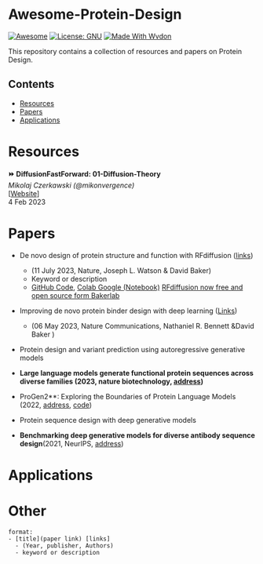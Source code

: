 # Awesome-Protein-Design
[![Awesome](https://web.wvdon.com/Awesome-Protein%20Design-blue)](https://github.com/wvdon/Awesome-Protein-Design) 
[![License: GNU](https://web.wvdon.com/License-GNU3-gree)](https://opensource.org/license/agpl-v3/)
[![Made With Wvdon](https://web.wvdon.com/Made%20with-Wvdon-purple)](https://github.com/wvdon/)

This repository contains a collection of resources and papers on Protein Design.


## Contents

- [Resources](#resources)
- [Papers](#papers)
- [Applications](#applications)



# Resources

**:fast_forward: DiffusionFastForward: 01-Diffusion-Theory** \
*Mikolaj Czerkawski (@mikonvergence)* \
[[Website](https://github.com/mikonvergence/DiffusionFastForward/blob/master/notes/01-Diffusion-Theory.md)] \
4 Feb 2023

# Papers

- De novo design of protein structure and function with RFdiffusion  ([links]( https://www.nature.com/articles/s41586-023-06415-8 )) 
	- (11 July 2023, Nature,  Joseph L. Watson & David Baker)
	- Keyword or description
	- [GitHub Code]( https://github.com/RosettaCommons/RFdiffusion ), [Colab Google (Notebook)](https://colab.research.google.com/github/sokrypton/ColabDesign/blob/v1.1.1/rf/examples/diffusion.ipynb) [RFdiffusion now free and open source form Bakerlab](https://www.bakerlab.org/2023/03/30/rf-diffusion-now-free-and-open-source/)

- Improving de novo protein binder design with deep learning ([Links](https://www.nature.com/articles/s41467-023-38328-5))
	- (06 May 2023, Nature Communications, Nathaniel R. Bennett &David Baker )


- Protein design and variant prediction using autoregressive generative models
- **Large language models generate functional protein sequences across diverse families (2023, nature biotechnology, [address](https://www.nature.com/articles/s41587-022-01618-2))** 

- ProGen2**: Exploring the Boundaries of Protein Language Models (2022, [address](https://arxiv.org/pdf/2206.13517.pdf), [code](https://github.com/salesforce/progen/tree/main/progen2))

- Protein sequence design with deep generative models
- **Benchmarking deep generative models for diverse antibody sequence design**(2021, NeurIPS, [address](https://arxiv.org/pdf/2111.06801.pdf))

# Applications



# Other

```text
format:
- [title](paper link) [links] 
  - (Year, publisher, Authors)
  - keyword or description
```

